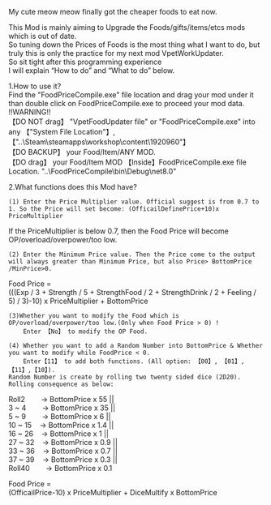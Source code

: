 My cute meow meow finally got the cheaper foods to eat now.  
  
This Mod is mainly aiming to Upgrade the Foods/gifts/items/etcs mods which is out of date.  
So tuning down the Prices of Foods is the most thing what I want to do, but truly this is only the practice for my next mod VpetWorkUpdater.  
So sit tight after this programming experience  
I will explain “How to do” and “What to do” below.  

1.How to use it?  
  Find the "FoodPriceCompile.exe" file location and drag your mod under it than double click on FoodPriceCompile.exe to proceed your mod data.  
!!WARNING!!  
  【DO NOT drag】 "VpetFoodUpdater file" or "FoodPriceCompile.exe" into any 【"System File Location"】,【"..\Steam\steamapps\workshop\content\1920960"】  
  【DO BACKUP】 your Food/Item/ANY MOD.  
  【DO drag】 your Food/Item MOD 【Inside】FoodPriceCompile.exe file Location. "..\FoodPriceCompile\bin\Debug\net8.0"  
  
2.What functions does this Mod have?  
  
	(1) Enter the Price Multiplier value. Official suggest is from 0.7 to 1. So the Price will set become: (OfficailDefinePrice+10)x PriceMultiplier  
If the PriceMultiplier is below 0.7, then the Food Price will become OP/overload/overpower/too low.  
  
	(2) Enter the Minimum Price value. Then the Price come to the output will always greater than Minimum Price, but also Price> BottomPrice /MinPrice>0.  
Food Price =   
(((Exp / 3 + Strength / 5 + StrengthFood / 2 + StrengthDrink / 2 + Feeling / 5) / 3)-10) x PriceMultiplier + BottomPrice  
  
	(3)Whether you want to modify the Food which is OP/overload/overpower/too low.(Only when Food Price > 0) !  
		Enter 【No】 to modify the OP Food.  
  
	(4) Whether you want to add a Random Number into BottomPrice & Whether you want to modify while FoodPrice < 0.  
		Enter【11】 to add both functions. (All option: 【00】, 【01】,【11】,【10】).  
	Random Number is create by rolling two twenty sided dice (2D20). Rolling consequence as below:  
   
Roll2&nbsp;&nbsp;&nbsp;&nbsp;&nbsp;&nbsp;&nbsp;&nbsp;-> BottomPrice x 55 ||  
3 ~ 4&nbsp;&nbsp;&nbsp;&nbsp;&nbsp;&nbsp;&nbsp;&nbsp;-> BottomPrice x 35 ||  
5 ~ 9&nbsp;&nbsp;&nbsp;&nbsp;&nbsp;&nbsp;&nbsp;&nbsp;-> BottomPrice x 6 ||  
10 ~ 15&nbsp;&nbsp;&nbsp;&nbsp;-> BottomPrice x 1.4 ||  
16 ~ 26&nbsp;&nbsp;&nbsp;&nbsp;-> BottomPrice x 1 ||  
27 ~ 32&nbsp;&nbsp;&nbsp;&nbsp;-> BottomPrice x 0.9 ||  
33 ~ 36&nbsp;&nbsp;&nbsp;&nbsp;-> BottomPrice x 0.7 ||  
37 ~ 39&nbsp;&nbsp;&nbsp;&nbsp;-> BottomPrice x 0.3 ||  
Roll40&nbsp;&nbsp;&nbsp;&nbsp;&nbsp;&nbsp;&nbsp;&nbsp;-> BottomPrice x 0.1  
  
Food Price =   
(OfficailPrice-10) x PriceMultiplier +  DiceMultify x BottomPrice  
  
  
